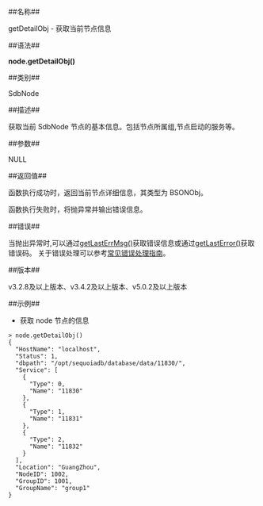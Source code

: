 ##名称##

getDetailObj - 获取当前节点信息

##语法##

**node.getDetailObj()**

##类别##

SdbNode

##描述##

获取当前 SdbNode 节点的基本信息。包括节点所属组,节点启动的服务等。

##参数##

NULL

##返回值##

函数执行成功时，返回当前节点详细信息，其类型为 BSONObj。

函数执行失败时，将抛异常并输出错误信息。


##错误##

当抛出异常时,可以通过[getLastErrMsg()](manual/Manual/Sequoiadb_Command/Global/getLastErrMsg.md)获取错误信息或通过[getLastError()](manual/Manual/Sequoiadb_Command/Global/getLastError.md)获取错误码。
关于错误处理可以参考[常见错误处理指南](manual/FAQ/faq_sdb.md)。

##版本##

v3.2.8及以上版本、v3.4.2及以上版本、v5.0.2及以上版本

##示例##

* 获取 node 节点的信息

```lang-javascript
> node.getDetailObj()
{
  "HostName": "localhost",
  "Status": 1,
  "dbpath": "/opt/sequoiadb/database/data/11830/",
  "Service": [
    {
      "Type": 0,
      "Name": "11830"
    },
    {
      "Type": 1,
      "Name": "11831"
    },
    {
      "Type": 2,
      "Name": "11832"
    }
  ],
  "Location": "GuangZhou",
  "NodeID": 1002,
  "GroupID": 1001,
  "GroupName": "group1"
}
```
